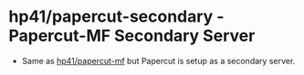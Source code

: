 # hp41/papercut-secondary - Papercut-MF Secondary Server

- Same as [hp41/papercut-mf](/application-server) but Papercut is setup as a secondary server.
